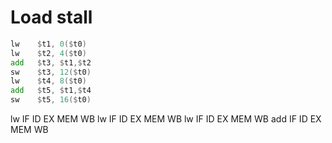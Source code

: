 # Load stall

```asm
lw    $t1, 0($t0)
lw    $t2, 4($t0)
add   $t3, $t1,$t2
sw    $t3, 12($t0)
lw    $t4, 8($t0)
add   $t5, $t1,$t4
sw    $t5, 16($t0)
```

lw  IF  ID  EX  MEM  WB
lw      IF  ID   EX MEM  WB
lw          IF   ID  EX MEM  WB
add              IF   ID EX MEM  WB 